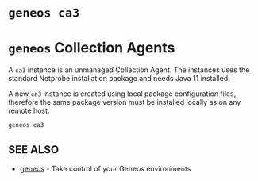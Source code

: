 # `geneos ca3`

# `geneos` Collection Agents

A `ca3` instance is an unmanaged Collection Agent. The instances uses
the standard Netprobe installation package and needs Java 11 installed.

A new `ca3` instance is created using local package configuration files,
therefore the same package version must be installed locally as on any
remote host.

```text
geneos ca3
```

## SEE ALSO

* [geneos](geneos.md)	 - Take control of your Geneos environments
